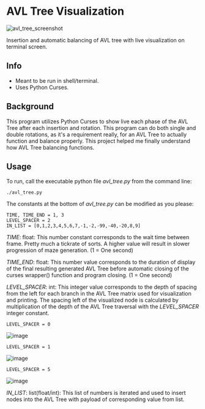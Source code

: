 # AVL Tree Visualization

![avl_tree_screenshot](https://github.com/wawelgreg/avl-tree-visualization/assets/141285799/a3e3dda2-b430-4831-90bd-4a0664737e4e)


Insertion and automatic balancing of AVL tree with live visualization on terminal screen.

## Info

- Meant to be run in shell/terminal.
- Uses Python Curses.

## Background

This program utilizes Python Curses to show live each phase of the AVL Tree after each insertion and rotation. This program can do both single and double rotations, as it's a requirement really, for an AVL Tree to actually function and balance properly. This project helped me finally understand how AVL Tree balancing functions.

## Usage

To run, call the executable python file *avl_tree.py* from the command line:

```
./avl_tree.py
```

The constants at the bottom of *avl_tree.py* can be modified as you please:
```
TIME, TIME_END = 1, 3
LEVEL_SPACER = 2
IN_LIST = [0,1,2,3,4,5,6,7,-1,-2,-99,-40,-20,8,9]
```

*TIME*: float: This number constant corresponds to the wait time between frame. Pretty much a tickrate of sorts. A higher value will result in slower progression of maze generation.
(1 = One second)

*TIME_END*: float: This number value corresponds to the duration of display of the final resulting generated AVL Tree before automatic closing of the curses wrapper() function and program closing.
(1 = One second)

*LEVEL_SPACER*: int: This integer value corresponds to the depth of spacing from the left for each branch in the AVL Tree matrix used for visualization and printing. The spacing left of the visualized node is calculated by multiplication of the depth of the AVL Tree traversal with the *LEVEL_SPACER* integer constant.
```
LEVEL_SPACER = 0
```
![image](https://github.com/wawelgreg/avl-tree-visualization/assets/141285799/d48ea42d-045b-4421-9d13-2d544fb2b75d)

```
LEVEL_SPACER = 1
```
![image](https://github.com/wawelgreg/avl-tree-visualization/assets/141285799/70a01f05-8968-4777-b32e-7839b3d59c34)

```
LEVEL_SPACER = 5
```
![image](https://github.com/wawelgreg/avl-tree-visualization/assets/141285799/28408835-a029-460e-ba49-ed9ccb17d7fc)

*IN_LIST*: list(float/int): This list of numbers is iterated and used to insert nodes into the AVL Tree with payload of corresponding value from list. 
